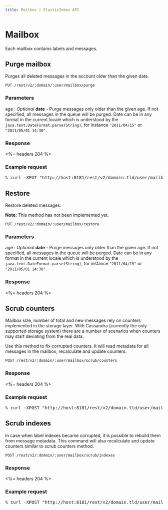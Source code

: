 ```yaml
---
title: Mailbox | ElasticInbox API
---
```


# Mailbox

Each mailbox contains labels and messages.

## Purge mailbox <a name="purge"></a>

Purges all deleted messages in the account older than the given date.

    PUT /rest/v2/:domain/:user/mailbox/purge

### Parameters

age
: _Optional_ **date** - Purge messages only older than the given age. If not specified, all messages in the queue will be purged. Date can be in any format in the current locale which is understood by the `java.text.DateFormat.parse(String)`, for instance `"2011/04/15"` or `"2011/05/01 14:30"`.

### Response

<%= headers 204 %>

### Example request

<pre class="terminal">
% curl -XPUT "http://host:8181/rest/v2/domain.tld/user/mailbox/purge?age=2011%2F04%2F16"
</pre>


## Restore <a name="restore"></a>

Restore deleted messages.

**Note:** This method has not been implemented yet.

    PUT /rest/v2/:domain/:user/mailbox/restore

### Parameters

age
: _Optional_ **date** - Purge messages only older than the given age. If not specified, all messages in the queue will be purged. Date can be in any format in the current locale which is understood by the `java.text.DateFormat.parse(String)`, for instance `"2011/04/15"` or `"2011/05/01 14:30"`.

### Response

<%= headers 204 %>


## Scrub counters <a name="scrub_counters"></a>

Mailbox size, number of total and new messages rely on counters implemented in the storage layer. With Cassandra (currently the only supported storage system) there are a number of scenarios when counters may start deviating from the real data.

Use this method to fix corrupted counters. It will read metadata for all messages in the mailbox, recalculate and update counters.

    POST /rest/v2/:domain/:user/mailbox/scrub/counters

### Response

<%= headers 204 %>

### Example request

<pre class="terminal">
% curl -XPOST "http://host:8181/rest/v2/domain.tld/user/mailbox/scrub/counters"
</pre>


## Scrub indexes <a name="scrub_indexes"></a>

In case when label indexes became corrupted, it is possible to rebuild them from message metadata. This command will also recalculate and update counters similar to <a name="scrub_counters">scrub counters</a> method. 

    POST /rest/v2/:domain/:user/mailbox/scrub/indexes

### Response

<%= headers 204 %>

### Example request

<pre class="terminal">
% curl -XPOST "http://host:8181/rest/v2/domain.tld/user/mailbox/scrub/indexes"
</pre>
